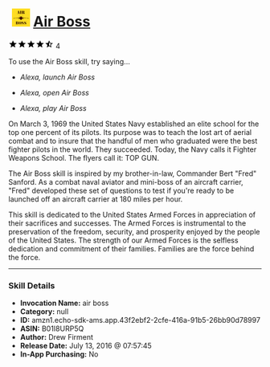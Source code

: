 # &nbsp;<img src="skill_icon" alt="Air Boss icon" width="36"> [Air Boss](http://alexa.amazon.com/#skills/amzn1.echo-sdk-ams.app.43f2ebf2-2cfe-416a-91b5-26bb90d78997)
![4.7 stars](../../images/ic_star_black_18dp_1x.png)![4.7 stars](../../images/ic_star_black_18dp_1x.png)![4.7 stars](../../images/ic_star_black_18dp_1x.png)![4.7 stars](../../images/ic_star_black_18dp_1x.png)![4.7 stars](../../images/ic_star_half_black_18dp_1x.png) 4

To use the Air Boss skill, try saying...

* *Alexa, launch Air Boss*

* *Alexa, open Air Boss*

* *Alexa, play Air Boss*

On March 3, 1969 the United States Navy established an elite school for the top one percent of its pilots. Its purpose was to teach the lost art of aerial combat and to insure that the handful of men who graduated were the best fighter pilots in the world. They succeeded. Today, the Navy calls it Fighter Weapons School. The flyers call it: TOP GUN.

The Air Boss skill is inspired by my brother-in-law, Commander Bert "Fred" Sanford.  As a combat naval aviator and mini-boss of an aircraft carrier, "Fred" developed these set of questions to test if you're ready to be launched off an aircraft carrier at 180 miles per hour.

This skill is dedicated to the United States Armed Forces in appreciation of their sacrifices and successes.  The Armed Forces is instrumental to the preservation of the freedom, security, and prosperity enjoyed by the people of the United States.  The strength of our Armed Forces is the selfless dedication and commitment of their families.  Families are the force behind the force.

***

### Skill Details

* **Invocation Name:** air boss
* **Category:** null
* **ID:** amzn1.echo-sdk-ams.app.43f2ebf2-2cfe-416a-91b5-26bb90d78997
* **ASIN:** B01I8URP5Q
* **Author:** Drew Firment
* **Release Date:** July 13, 2016 @ 07:57:45
* **In-App Purchasing:** No
